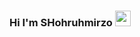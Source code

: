 ### Hi I'm SHohruhmirzo <img src="https://em-content.zobj.net/source/joypixels-animations/366/waving-hand_1f44b.gif" width="25px">

<!--
**ShohruhmirzoDev/ShohruhmirzoDev** is a ✨ _special_ ✨ repository because its `README.md` (this file) appears on your GitHub profile.

Here are some ideas to get you started:

- 🔭 I’m currently working on ...
- 🌱 I’m currently learning ...
- 👯 I’m looking to collaborate on ...
- 🤔 I’m looking for help with ...
- 💬 Ask me about ...
- 📫 How to reach me: ...
- 😄 Pronouns: ...
- ⚡ Fun fact: ...
-->
